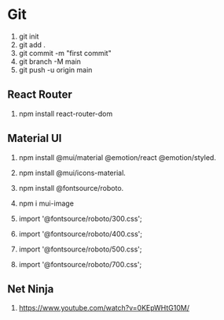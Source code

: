 
# Git

1. git init
2. git add .
3. git commit -m "first commit"
4. git branch -M main
5. git push -u origin main

## React Router

1. npm install react-router-dom

## Material UI

1. npm install @mui/material @emotion/react @emotion/styled.
2. npm install @mui/icons-material.
3. npm install @fontsource/roboto.
4. npm i mui-image

5. import '@fontsource/roboto/300.css';
6. import '@fontsource/roboto/400.css';
7. import '@fontsource/roboto/500.css';
8. import '@fontsource/roboto/700.css';

## Net Ninja

1. <https://www.youtube.com/watch?v=0KEpWHtG10M/>

